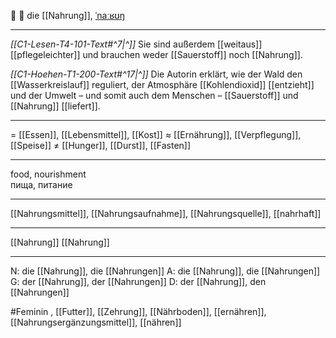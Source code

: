 🍎 🔴 die [[Nahrung]], [ˈnaːʁʊŋ](https://youglish.com/pronounce/Nahrung/german)

---
*[[C1-Lesen-T4-101-Text#^7|^]]* Sie sind außerdem [[weitaus]] [[pflegeleichter]] und brauchen weder [[Sauerstoff]] noch [[Nahrung]].

*[[C1-Hoehen-T1-200-Text#^17|^]]* Die Autorin erklärt, wie der Wald den [[Wasserkreislauf]] reguliert, der Atmosphäre [[Kohlendioxid]] [[entzieht]] und der Umwelt – und somit auch dem Menschen – [[Sauerstoff]] und [[Nahrung]] [[liefert]].

---
= [[Essen]], [[Lebensmittel]], [[Kost]]
≈ [[Ernährung]], [[Verpflegung]], [[Speise]]
≠ [[Hunger]], [[Durst]], [[Fasten]]

---
food, nourishment  
пища, питание

---
[[Nahrungsmittel]], [[Nahrungsaufnahme]], [[Nahrungsquelle]], [[nahrhaft]]

---
[[Nahrung]]
[[Nahrung]]


---
N: die [[Nahrung]], die [[Nahrungen]]
A: die [[Nahrung]], die [[Nahrungen]]
G: der [[Nahrung]], der [[Nahrungen]]
D: der [[Nahrung]], den [[Nahrungen]]


#Feminin , [[Futter]], [[Zehrung]], [[Nährboden]], [[ernähren]], [[Nahrungsergänzungsmittel]], [[nähren]]